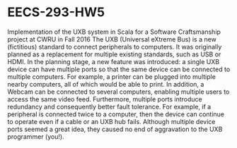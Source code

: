 # EECS-293-HW5
Implementation of the UXB system in Scala for a Software Craftsmanship project at CWRU in Fall 2016
The UXB (Universal eXtreme Bus) is a new (fictitious) standard to connect peripherals to computers. It was originally planned as a replacement for multiple existing standards, such as USB or HDMI. In the planning stage, a new feature was introduced: a single UXB device can have multiple ports so that the same device can be connected to multiple computers. For example, a printer can be plugged into multiple nearby computers, all of which would be able to print. In addition, a Webcam can be connected to several computers, enabling multiple users to access the same video feed. Furthermore, multiple ports introduce redundancy and consequently better fault tolerance. For example, if a peripheral is connected twice to a computer, then the device can continue to operate even if a cable or an UXB hub fails. Although multiple device ports seemed a great idea, they caused no end of aggravation to the UXB programmer (you!).

